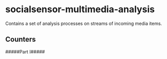 socialsensor-multimedia-analysis
================================

Contains a set of analysis processes on streams of incoming media items.

Counters
---------------
#####Part I#####
